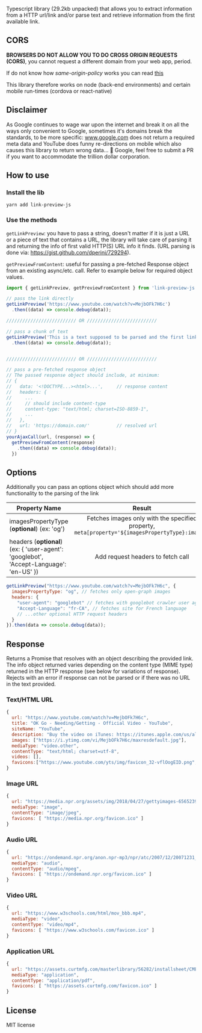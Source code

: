 Typescript library (29.2kb unpacked) that allows you to extract information from a HTTP url/link and/or parse text and retrieve information from the first available link.

## CORS

**BROWSERS DO NOT ALLOW YOU TO DO CROSS ORIGIN REQUESTS (CORS)**, you cannot request a different domain from your web app, period.

If do not know how *same-origin-policy* works you can read [this](https://dev.to/lydiahallie/cs-visualized-cors-5b8h)

This library therefore works on node (back-end environments) and certain mobile run-times (cordova or react-native)

## Disclaimer

As Google continues to wage war upon the internet and break it on all the ways only convenient to Google, sometimes it's domains break the standards, to be more specific: www.google.com does not return a required meta data and YouTube does funny re-directions on mobile which also causes this library to return wrong data... 🖕 Google, feel free to submit a PR if you want to accommodate the trillion dollar corporation.

## How to use

### Install the lib

```
yarn add link-preview-js
```

### Use the methods

`getLinkPreview`: you have to pass a string, doesn't matter if it is just a URL or a piece of text that contains a URL, the library will take care of parsing it and returning the info of first valid HTTP(S) URL info it finds. (URL parsing is done via: https://gist.github.com/dperini/729294).

`getPreviewFromContent`: useful for passing a pre-fetched Response object from an existing async/etc. call. Refer to example below for required object values.

```typescript
import { getLinkPreview, getPreviewFromContent } from 'link-preview-js';

// pass the link directly
getLinkPreview('https://www.youtube.com/watch?v=MejbOFk7H6c')
  .then((data) => console.debug(data));

////////////////////////// OR //////////////////////////

// pass a chunk of text
getLinkPreview('This is a text supposed to be parsed and the first link displayed https://www.youtube.com/watch?v=MejbOFk7H6c')
  .then((data) => console.debug(data));


////////////////////////// OR //////////////////////////

// pass a pre-fetched response object
// The passed response object should include, at minimum:
// {
//   data: '<!DOCTYPE...><html>...',     // response content
//   headers: {
//     ...
//     // should include content-type
//     content-type: "text/html; charset=ISO-8859-1",
//     ...
//   },
//   url: 'https://domain.com/'          // resolved url
// }
yourAjaxCall(url, (response) => {
  getPreviewFromContent(response)
    .then((data) => console.debug(data));
  })
```

## Options

Additionally you can pass an options object which should add more functionality to the parsing of the link

| Property Name                                                                          |                                             Result                                              |
| -------------------------------------------------------------------------------------- | :---------------------------------------------------------------------------------------------: |
| imagesPropertyType (**optional**) (ex: 'og')                                           | Fetches images only with the specified property, `meta[property='${imagesPropertyType}:image']` |
| headers (**optional**) (ex: { 'user-agent': 'googlebot', 'Accept-Language': 'en-US' }) |                                Add request headers to fetch call                                |

```javascript
getLinkPreview("https://www.youtube.com/watch?v=MejbOFk7H6c", {
  imagesPropertyType: "og", // fetches only open-graph images
  headers: {
    "user-agent": "googlebot" // fetches with googlebot crawler user agent
    "Accept-Language": "fr-CA", // fetches site for French language
    // ...other optional HTTP request headers
  }
}).then(data => console.debug(data));
```

## Response

Returns a Promise that resolves with an object describing the provided link.
The info object returned varies depending on the content type (MIME type) returned
in the HTTP response (see below for variations of response). Rejects with an error if response can not be parsed or if there was no URL in the text provided.

### Text/HTML URL

```javascript
{
  url: "https://www.youtube.com/watch?v=MejbOFk7H6c",
  title: "OK Go - Needing/Getting - Official Video - YouTube",
  siteName: "YouTube",
  description: "Buy the video on iTunes: https://itunes.apple.com/us/album/needing-getting-bundle-ep/id508124847 See more about the guitars at: http://www.gretschguitars.com...",
  images: ["https://i.ytimg.com/vi/MejbOFk7H6c/maxresdefault.jpg"],
  mediaType: "video.other",
  contentType: "text/html; charset=utf-8",
  videos: [],
  favicons:["https://www.youtube.com/yts/img/favicon_32-vflOogEID.png","https://www.youtube.com/yts/img/favicon_48-vflVjB_Qk.png","https://www.youtube.com/yts/img/favicon_96-vflW9Ec0w.png","https://www.youtube.com/yts/img/favicon_144-vfliLAfaB.png","https://s.ytimg.com/yts/img/favicon-vfl8qSV2F.ico"]
}
```

### Image URL

```javascript
{
  url: "https://media.npr.org/assets/img/2018/04/27/gettyimages-656523922nunes-4bb9a194ab2986834622983bb2f8fe57728a9e5f-s1100-c15.jpg",
  mediaType: "image",
  contentType: "image/jpeg",
  favicons: [ "https://media.npr.org/favicon.ico" ]
}
```

### Audio URL

```javascript
{
  url: "https://ondemand.npr.org/anon.npr-mp3/npr/atc/2007/12/20071231_atc_13.mp3",
  mediaType: "audio",
  contentType: "audio/mpeg",
  favicons: [ "https://ondemand.npr.org/favicon.ico" ]
}
```

### Video URL

```javascript
{
  url: "https://www.w3schools.com/html/mov_bbb.mp4",
  mediaType: "video",
  contentType: "video/mp4",
  favicons: [ "https://www.w3schools.com/favicon.ico" ]
}
```

### Application URL

```javascript
{
  url: "https://assets.curtmfg.com/masterlibrary/56282/installsheet/CME_56282_INS.pdf",
  mediaType: "application",
  contentType: "application/pdf",
  favicons: [ "https://assets.curtmfg.com/favicon.ico" ]
}
```

## License

MIT license
